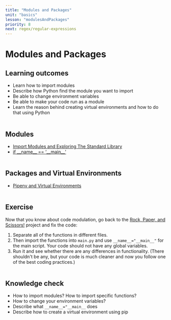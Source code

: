 ```yaml
---
title: "Modules and Packages"
unit: "basics"
lesson: "modulesAndPackages"
priority: 8
next: regex/regular-expressions
---
```


# Modules and Packages

## Learning outcomes

- Learn how to import modules
- Describe how Python find the module you want to import
- Be able to change environment variables
- Be able to make your code run as a module
- Learn the reason behind creating virtual environments and how to do that using Python
  <br><br>

## Modules

- [Import Modules and Exploring The Standard Library](https://www.youtube.com/watch?v=CqvZ3vGoGs0)
- [if \_\_name\_\_ == ‘\_\_main\_\_’](https://www.youtube.com/watch?v=sugvnHA7ElY)
  <br><br>

## Packages and Virtual Environments

- [Pipenv and Virtual Environments](https://docs.python-guide.org/dev/virtualenvs/)
  <br><br>

## Exercise

Now that you know about code modulation, go back to the [Rock, Paper, and Scissors!](https://vennbury.com/lessons/python/basics/basics/project-1:-rock-paper-scissors) project and fix the code:
<br>

1. Separate all of the functions in different files.
2. Then import the functions into `main.py` and use `__name__="__main__"` for the main script. Your code should not have any global variables.
3. Run it and see whether there are any differences in functionality. (There shouldn't be any, but your code is much cleaner and now you follow one of the best coding practices.)
   <br><br>

## Knowledge check

- How to import modules? How to import specific functions?
- How to change your environment variables?
- Describe what `__name__="__main__` does
- Describe how to create a virtual environment using pip
  <br><br>
